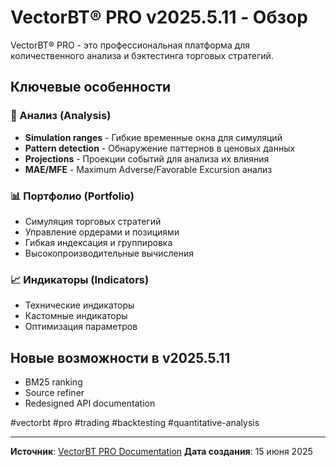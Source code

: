 # VectorBT® PRO v2025.5.11 - Обзор

VectorBT® PRO - это профессиональная платформа для количественного анализа и бэктестинга торговых стратегий.

## Ключевые особенности

### 🔬 Анализ (Analysis)
- **Simulation ranges** - Гибкие временные окна для симуляций
- **Pattern detection** - Обнаружение паттернов в ценовых данных
- **Projections** - Проекции событий для анализа их влияния
- **MAE/MFE** - Maximum Adverse/Favorable Excursion анализ

### 📊 Портфолио (Portfolio)
- Симуляция торговых стратегий
- Управление ордерами и позициями
- Гибкая индексация и группировка
- Высокопроизводительные вычисления

### 📈 Индикаторы (Indicators)
- Технические индикаторы
- Кастомные индикаторы
- Оптимизация параметров

## Новые возможности в v2025.5.11
- BM25 ranking
- Source refiner
- Redesigned API documentation

#vectorbt #pro #trading #backtesting #quantitative-analysis

---
**Источник**: [VectorBT PRO Documentation](https://vectorbt.pro/pvt_7bb7e815/)
**Дата создания**: 15 июня 2025